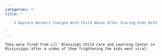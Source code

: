 ```yaml
---
categories: h
title: "

    5 Daycare Workers Charged With Child Abuse After Scaring Kids With Ghoulish Mask

"
---
```



    They were fired from Lil’ Blessings Child Care and Learning Center in Mississippi after a video of them frightening the kids went viral.

